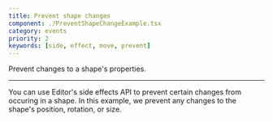 ```yaml
---
title: Prevent shape changes
component: ./PreventShapeChangeExample.tsx
category: events
priority: 2
keywords: [side, effect, move, prevent]
---
```


Prevent changes to a shape's properties.

---

You can use Editor's side effects API to prevent certain changes from occuring in a shape. In this example, we prevent any changes to the shape's position, rotation, or size.
